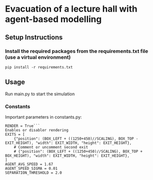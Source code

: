 # Evacuation of a lecture hall with agent-based modelling

## Setup Instructions

### Install the required packages from the requirements.txt file (use a virtual environment)
```pip install -r requirements.txt```

## Usage
Run main.py to start the simulation
### Constants
Important parameters in constants.py:
```
RENDER = True```
Enables or disabler rendering
EXITS = [
    {"position": (BOX_LEFT + ((1250+450)//SCALING), BOX_TOP - EXIT_HEIGHT), "width": EXIT_WIDTH, "height": EXIT_HEIGHT},
    # Comment or uncomment second exit
    # {"position": (BOX_LEFT + ((1250+450)//SCALING), BOX_TOP + BOX_HEIGHT), "width": EXIT_WIDTH, "height": EXIT_HEIGHT},
]
AGENT_AVG_SPEED = 1.67
AGENT_SPEED_SIGMA = 0.01
SEPARATION_THRESHOLD = 2.0



